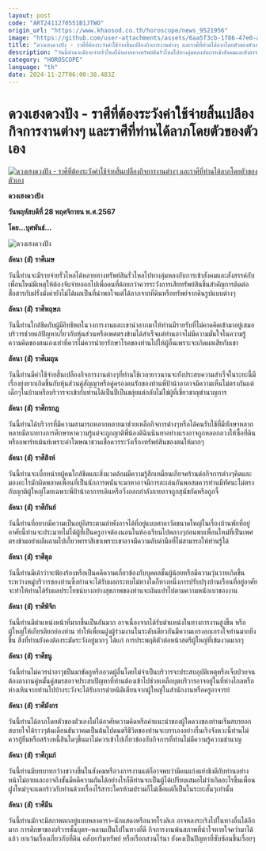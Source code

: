 ```yaml
---
layout: post
code: "ART2411270551B1JTWO"
origin_url: "https://www.khaosod.co.th/horoscope/news_9521956"
image: "https://github.com/user-attachments/assets/6aa5f3cb-1f86-47e0-a0ea-fb547970115f"
title: "ดวงเฮงดวงปัง - ราศีที่ต้องระวังค่าใช้จ่ายสิ้นเปลืองกิจการงานต่างๆ และราศีที่ท่านได้ลาภโดยตัวของตัวเอง"
description: "วันนี้ท่านจะมีรายจ่ายรั่วไหลได้หลายทางทรัพย์สินรั่วไหลไปทางลุ่มหลงกับการเข้าสังคมและสังสรรค์กับเพื่อนใหม่มีเหตุให้ต้องจับจ่ายออกไปเพื่อคนที่ด้อยกว่าควรระวัง"
category: "HOROSCOPE"
language: "th"
date: 2024-11-27T06:00:38.483Z
---
```


# ดวงเฮงดวงปัง - ราศีที่ต้องระวังค่าใช้จ่ายสิ้นเปลืองกิจการงานต่างๆ และราศีที่ท่านได้ลาภโดยตัวของตัวเอง

[![ดวงเฮงดวงปัง - ราศีที่ต้องระวังค่าใช้จ่ายสิ้นเปลืองกิจการงานต่างๆ และราศีที่ท่านได้ลาภโดยตัวของตัวเอง](https://www.khaosod.co.th/wpapp/uploads/2024/11/05-วันพฤหัส-1.jpg "ดวงเฮงดวงปัง - ราศีที่ต้องระวังค่าใช้จ่ายสิ้นเปลืองกิจการงานต่างๆ และราศีที่ท่านได้ลาภโดยตัวของตัวเอง")](https://www.khaosod.co.th/wpapp/uploads/2024/11/05-วันพฤหัส-1.jpg)

**ดวงเฮงดวงปัง**

**วันพฤหัสบดีที่ 28 พฤศจิกายน พ.ศ.2567**

**โดย…บุศพันธ์…**

![ดวงเฮงดวงปัง](https://www.khaosod.co.th/wpapp/uploads/2024/11/05-วันพฤหัส1-300x291.jpg)

**ลัคนา** **(****ลั****)** **ราศีเมษ**

วันนี้ท่านจะมีรายจ่ายรั่วไหลได้หลายทางทรัพย์สินรั่วไหลไปทางลุ่มหลงกับการเข้าสังคมและสังสรรค์กับเพื่อนใหม่มีเหตุให้ต้องจับจ่ายออกไปเพื่อคนที่ด้อยกว่าควรระวังการเสียทรัพย์สินชิ้นสำคัญการติดต่อสื่อสารกับฝรั่งมังค่ายังไม่ได้ผลเป็นที่น่าพอใจแต่ได้ลาภจากที่ดินหรือทรัพย์จากดินรูปแบบต่างๆ

**ลัคนา** **(****ลั****)** **ราศีพฤษภ**

วันนี้ท่านใกล้ชิดกับผู้มีอิทธิพลในวงการงานและเขานำลาภมาให้ท่านมีรายรับที่ไม่คาดคิดเข้ามาอยู่เสมอบริวารช่วยแก้ปัญหาเกี่ยวกับหุ้นส่วนหรือเพศตรงข้ามได้สำเร็จแต่ท่านอาจไม่มีความมั่นใจในความรู้ความคิดของตนเองเท่าที่ควรไม่ควรนำยารักษาโรคของท่านไปให้ผู้อื่นเพราะจะเกิดผลเสียกับเขา

**ลัคนา** **(****ลั****)** **ราศีเมถุน**

วันนี้ท่านมีค่าใช้จ่ายสิ้นเปลืองกิจการงานต่างๆที่ท่านใช้เวลายาวนานจะยังประสบความสำเร็จในระยะนี้มีเรื่องยุ่งยากเกิดขึ้นกับหุ้นส่วนคู่สัญญาหรือคู่ครองคนรักของท่านพี่ป้าน้าอาอาจมีความเห็นไม่ตรงกันแต่เด็กๆในบ้านหรือบริวารจะเข้ากับท่านได้เป็นปี่เป็นขลุ่ยแต่กลับไม่ใช่ผู้ที่เชี่ยวชาญชำนาญการ

**ลัคนา** **(****ลั****)** **ราศีกรกฎ**

วันนี้ท่านได้บริวารที่มีความสามารถหลากหลายมาช่วยเหลือกิจการต่างๆหรือได้คนรับใช้ที่มีทักษาหลากหลายมีลาภทางการศึกษาหาความรู้แต่จะถูกญาติพี่น้องติฉินนินทาอย่างแรงอาจถูกหลอกลวงให้ซื้อที่ดินหรืออพาร์ทเม้นท์เพราะคำโฆษณาชวนเชื่อควรระวังเรื่องทรัพย์สินของตนให้มากๆ

**ลัคนา** **(****ลั****)** **ราศีสิงห์**

วันนี้ท่านจะเบื่อหน่ายผู้คนใกล้ชิดและสิ่งแวดล้อมมีความรู้สึกเหมือนเกียจคร้านต่อกิจการต่างๆคิดและมองอะไรมักผิดพลาดเพื่อนที่เป็นนักการพนันจะมาหาอาจมีการละเล่นกันพอสมควรท่านมีทัศนะไม่ตรงกับญาติผู้ใหญ่โดยเฉพาะพี่ป้าน้าอาการเดินหรือวิ่งออกกำลังกายอาจถูกสุนัขกัดหรือถูกจี้

**ลัคนา** **(****ลั****)** **ราศีกันย์**

วันนี้ท่านที่อยากมีความเป็นอยู่อิสระตามลำพังอาจได้ที่อยู่แบบศาลาวัดขนาดใหญ่ในเรื่องบ้านพักที่อยู่อาศัยนี้ท่านจะประมาทไม่ได้ผู้ที่เป็นครูอาจต้องนอนในห้องเรียนไปพลางๆก่อนพบเพื่อนใหม่ที่เป็นเพศตรงข้ามอย่าผลีผลามไปเกี้ยวพาราสีเขาเพราะเขาอาจมีความลับดำมือที่ไม่สามารถให้ท่านรู้ได้

**ลัคนา** **(****ลั****)** **ราศีตุล**

วันนี้ท่านมีเค้าว่าจะฟ้องร้องหรือเป็นคดีความเกี่ยวข้องกับบุคคลชั้นผู้น้อยหรือมีความวุ่นวายเกิดขึ้นระหว่างหมู่บริวารของท่านซึ่งท่านจะได้รับผลกระทบไม่ทางใดก็ทางหนึ่งการปรับปรุงบ้านเรือนที่อยู่อาศัยจะทำให้ท่านได้รับผลประโยชน์บางอย่างสุขภาพของท่านจะผันแปรไปตามความหนักเบาของงาน

**ลัคนา** **(****ลั****)** **ราศีพิจิก**

วันนี้ท่านมีตำแหน่งหน้าที่มากขึ้นเป็นอันมาก อาจเนื่องจากได้รับตำแหน่งในทางการงานสูงขึ้น หรือผู้ใหญ่ให้เกียรติยกย่องท่าน ทำให้เพื่อนฝูงผู้ร่วมงานในระดับเดียวกันมีความเกรงอกเกรงใจท่านมากยิ่งขึ้น สิ่งที่ท่านยังคงต้องระมัดระวังอยู่มากๆ ได้แก่ การประพฤติตัวต่อหน้าสตรีผู้ใหญ่ที่เข้มงวดมากๆ

**ลัคนา** **(****ลั****)** **ราศีธนู**

วันนี้ท่านไม่ควรนำอาวุธปืนมาขัดถูหรืออวดผู้อื่นโดยไม่จำเป็นบริวารจะประสบอุบัติเหตุหรือเจ็บป่วยจนต้องลางานคู่หมั้นคู่สมรสอาจประสบปัญหาที่ท่านต้องเข้าไปช่วยเหลือบุตบริวารอาจอยู่ในที่ห่างไกลหรือห่างเหินจากท่านไปบ้างระวังจะได้รับการตำหนิติเตียนจากผู้ใหญ่ในสำนักงานหรือครูอาจารย์

**ลัคนา** **(****ลั****)** **ราศีมังกร**

วันนี้ท่านได้ลาภโดยตัวของตัวเองไม่ได้อาศัยความคิดหรือคำแนะนำของผู้ใดดวงของท่านเริ่มสบายอกสบายใจได้ราวๆต้นเดือนธันวาคมเป็นต้นไปดนตรีชีวิตของท่านจะบรรเลงอย่างรื่นเริงจังหวะนี้ท่านไม่ควรกู้ยืมหรือสร้างหนี้สินใดๆขึ้นมาไม่ควรเข้าไปเกี่ยวข้องกับกิจการที่ท่านไม่มีความรู้ความชำนาญ

**ลัคนา** **(****ลั****)** **ราศีกุมภ์**

วันนี้ท่านมีบทบาทกว้างขวางขึ้นในสังคมหรือวงการงานแต่ก็อาจพบว่ามีคนแก่งแย่งชิงดีกับท่านอย่างหน้าไม่อายและอาจถึงขั้นมีคดีความกันได้อย่างไรก็ดีท่านจะเป็นผู้ได้เปรียบเสมอไม่ว่าเกิดอะไรขึ้นเพื่อนฝูงใหม่ๆจะแตกร้าวกับท่านด้วยเรื่องไร้สาระใครห้ามปรามก็ไม่เชื่อแต่ก็เป็นในระยะสั้นๆเท่านั้น

**ลัคนา** **(****ลั****)** **ราศีมีน**

วันนี้ท่านมักจะมีสภาพตกอยู่แบบหลงดารา–นักแสดงหรือนายโรงลิเก อาจหลงระเริงไปในทางอื่นได้อีกมาก การศึกษาของบริวารชั้นบุตร–หลานเป็นไปในทางที่ดี กิจการงานพ้นสภาพที่น่าใจหายใจคว่ำมาได้แล้ว ยกเว้นเรื่องเกี่ยวกับที่ดิน อสังหาริมทรัพย์ หรือเรือกสวนไร่นา ยังคงเป็นปัญหาที่ซับซ้อนขึ้นเรื่อยๆ